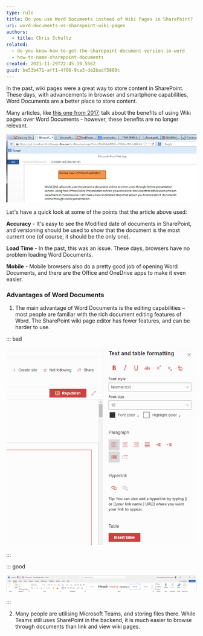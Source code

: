 ```yaml
---
type: rule
title: Do you use Word Documents instead of Wiki Pages in SharePoint?
uri: word-documents-vs-sharepoint-wiki-pages
authors:
  - title: Chris Schultz
related:
  - do-you-know-how-to-get-the-sharepoint-document-version-in-word
  - how-to-name-sharepoint-documents
created: 2021-11-29T22:45:19.556Z
guid: be53b471-aff1-4f06-9ca3-de2badf5880c
---
```



In the past, wiki pages were a great way to store content in SharePoint. These days, with advancements in browser and smartphone capabilities, Word Documents are a better place to store content. 

<!--endintro-->

Many articles, like [this one from 2017](https://www.sharepointagency.co.nz/consulting/item/348-wiki-pages-are-better-than-word-documents-for-your-intranet.html), talk about the benefits of using Wiki pages over Word Documents - however, these benefits are no longer relevant. 

![Figure: We've come a long way since Word 2013 Online Presentation](word-2013-online-presentation.jpg)

Let's have a quick look at some of the points that the article above used:

**Accuracy** - It's easy to see the Modified date of documents in SharePoint, and versioning should be used to show that the document is the most current one (of course, it should be the only one).

**Load Time** - In the past, this was an issue. These days, browsers have no problem loading Word Documents.

**Mobile** - Mobile browsers also do a pretty good job of opening Word Documents, and there are the Office and OneDrive apps to make it even easier.

### Advantages of Word Documents

1. The main advantage of Word Documents is the editing capabilities – most people are familiar with the rich document editing features of Word. The SharePoint wiki page editor has fewer features, and can be harder to use.

::: bad

![Limited SharePoint formatting](sharepoint-editor.png)

:::

::: good

![Microsoft Word's well-known, feature rich formatting options](microsoft-ribbon.png)

:::

2. Many people are utilising Microsoft Teams, and storing files there. While Teams still uses SharePoint in the backend, it is much easier to browse through documents than link and view wiki pages.